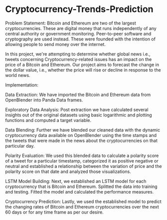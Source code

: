 # Cryptocurrency-Trends-Prediction

Problem Statement: Bitcoin and Ethereum are two of the largest cryptocurrencies. These are digital money that runs independently of any central authority or government monitoring. Peer-to-peer software and cryptography are used instead. These were founded with the intention of allowing people to send money over the internet.

In this project, we're attempting to determine whether global news i.e., tweets concerning Cryptocurrency-related issues has an impact on the price of a Bitcoin and Ethereum. Our project aims to forecast the change in the dollar value, i.e., whether the price will rise or decline in response to the world news.

Implementation:

Data Extraction: We have imported the Bitcoin and Ethereum data from OpenBlender into Panda Data frames.

Exploratory Data Analysis: Post extraction we have calculated several insights out of the original datasets using basic logarithmic and plotting functions and computed a target variable.

Data Blending: Further we have blended our cleaned data with the dynamic cryptocurrency data available on OpenBlender using the time stamps and the tweets that were made in the news about the cryptocurrencies on that particular day.

Polarity Evaluation: We used this blended data to calculate a polarity score of a tweet for a particular timestamp, categorized it as positive negative or neutral and established a relationship between the variation of price and the polarity score on that date and analyzed those visualizations.

LSTM Model Building: Next, we established an LSTM model for each cryptocurrency that is Bitcoin and Ethereum. Splitted the data into training and testing. Fitted the model and calculated the performance measures.

Cryptocurrency Prediction: Lastly, we used the established model to predict the changing rates of Bitcoin and Ethereum cryptocurrencies over the next 60 days or for any time frame as per our desire.
